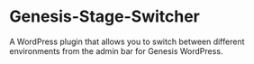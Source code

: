 Genesis-Stage-Switcher
======================

A WordPress plugin that allows you to switch between different environments from the admin bar for Genesis WordPress.
